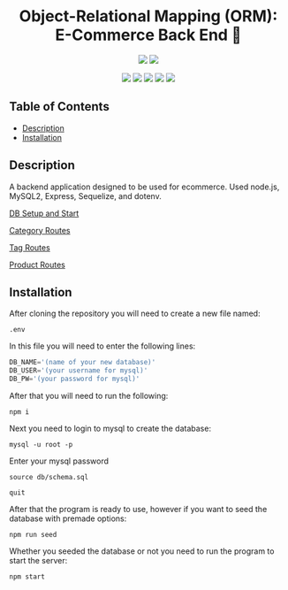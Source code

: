 
<h1 align="center">Object-Relational Mapping (ORM): E-Commerce Back End 👋</h1>
  
<p align="center">
    <img src="https://img.shields.io/github/repo-size/jpd61/e-commerce-backend" />
    <img src="https://img.shields.io/github/languages/top/jpd61/e-commerce-backend"  />
</p>
  
<p align="center">
    <img src="https://img.shields.io/badge/Javascript-yellow" />
    <img src="https://img.shields.io/badge/express-orange" />
    <img src="https://img.shields.io/badge/Sequelize-blue"  />
    <img src="https://img.shields.io/badge/mySQL-blue"  />
    <img src="https://img.shields.io/badge/dotenv-green" />
</p>

## Table of Contents
- [Description](#description)
- [Installation](#installation)


## Description

A backend application designed to be used for ecommerce. Used node.js, MySQL2, Express, Sequelize, and dotenv.
  

[DB Setup and Start](https://drive.google.com/file/d/1TvwPp8VuCiZbq9pB2WihhRuQyWgCrdLI/view)

[Category Routes](https://drive.google.com/file/d/1q9Ql3bHgvpKhzE35tAh6jlCpBcBezaZA/view)

[Tag Routes](https://drive.google.com/file/d/1oHW5_yLjSzca8xpWH5MwtMRDuSLfch_U/view)

[Product Routes](https://drive.google.com/file/d/195MucF0m1VUeX1QK1Hiu65q1vLHrB_sU/view)
  


## Installation
After cloning the repository you will need to create a new file named:

`.env`

In this file you will need to enter the following lines:

```js script
DB_NAME='(name of your new database)'
DB_USER='(your username for mysql)'
DB_PW='(your password for mysql)'
```

After that you will need to run the following:
  
`npm i`

Next you need to login to mysql to create the database:

`mysql -u root -p`

Enter your mysql password

`source db/schema.sql`

`quit`

After that the program is ready to use, however if you want to seed the database with premade options:

`npm run seed`

Whether you seeded the database or not you need to run the program to start the server:

`npm start`
